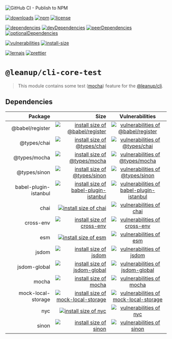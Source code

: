 ![GitHub CI - Publish to NPM](https://github.com/leanupjs/leanup/workflows/GitHub%20CI%20-%20Publish%20to%20NPM/badge.svg)

[![downloads][downloads]][downloads-url]
[![npm][npm]][npm-url]
[![license][license]][license-url]

[![dependencies][dependencies]][dependencies-url]
[![devDependencies][devdependencies]][devdependencies-url]
[![peerDependencies][peerdependencies]][peerdependencies-url]
[![optionalDependencies][optionaldependencies]][optionaldependencies-url]

[![vulnerabilities][vulnerabilities]][vulnerabilities-url]
[![install-size][install-size]][install-size-url]

[![lernajs][lernajs]][lernajs-url]
[![prettier][prettier]][prettier-url]

[npm]: https://img.shields.io/npm/v/@leanup/cli-core-test
[npm-url]: https://www.npmjs.com/package/@leanup/cli-core-test
[dependencies]: https://david-dm.org/leanupjs/leanup/release%2F1.1/status.svg?path=packages/cli/core/test
[dependencies-url]: https://david-dm.org/leanupjs/leanup/release%2F1.1?path=packages/cli/core/test
[peerdependencies]: https://img.shields.io/david/peer/leanupjs/leanup?path=packages/cli/core/test
[peerdependencies-url]: https://david-dm.org/leanupjs/leanup/release%2F1.1?path=packages/cli/core/test&type=peer
[optionaldependencies]: https://img.shields.io/david/optional/leanupjs/leanup?path=packages/cli/core/test
[optionaldependencies-url]: https://david-dm.org/leanupjs/leanup/release%2F1.1?path=packages/cli/core/test&type=optional
[devdependencies]: https://img.shields.io/david/dev/leanupjs/leanup?path=packages/cli/core/test
[devdependencies-url]: https://david-dm.org/leanupjs/leanup/release%2F1.1?path=packages/cli/core/test&type=dev
[vulnerabilities]: https://snyk.io/test/npm/@leanup/cli-core-test/badge.svg
[vulnerabilities-url]: https://snyk.io/test/npm/@leanup/cli-core-test
[downloads]: https://img.shields.io/npm/dm/@leanup/cli-core-test
[downloads-url]: https://npmcharts.com/compare/@leanup/cli-core-test?minimal=true
[install-size]: https://packagephobia.now.sh/badge?p=@leanup/cli-core-test
[install-size-url]: https://packagephobia.now.sh/result?p=@leanup/cli-core-test
[license]: https://img.shields.io/npm/l/@leanup/cli
[license-url]: https://github.com/leanupjs/leanup/blob/master/LICENSE
[lernajs]: https://img.shields.io/badge/managed%20with-lerna-blueviolet
[lernajs-url]: https://lerna.js.org
[prettier]: https://img.shields.io/badge/code_style-prettier-ff69b4.svg
[prettier-url]: https://prettier.io

# `@leanup/cli-core-test`

> This module contains some test ([mocha](https://mochajs.org/)) feature for the [@leanup/cli](https://www.npmjs.com/package/@leanup/cli).

## Dependencies

|               Package |                                                                                                                                                                Size |                                                                     Vulnerabilities                                                                     |
| --------------------: | ------------------------------------------------------------------------------------------------------------------------------------------------------------------: | :-----------------------------------------------------------------------------------------------------------------------------------------------------: |
|       @babel/register |                   [![install size of @babel/register](https://packagephobia.now.sh/badge?p=@babel/register)](https://packagephobia.now.sh/result?p=@babel/register) |          [![vulnerabilities of @babel/register](https://snyk.io/test/npm/@babel/register/badge.svg)](https://snyk.io/test/npm/@babel/register)          |
|           @types/chai |                               [![install size of @types/chai](https://packagephobia.now.sh/badge?p=@types/chai)](https://packagephobia.now.sh/result?p=@types/chai) |                [![vulnerabilities of @types/chai](https://snyk.io/test/npm/@types/chai/badge.svg)](https://snyk.io/test/npm/@types/chai)                |
|          @types/mocha |                            [![install size of @types/mocha](https://packagephobia.now.sh/badge?p=@types/mocha)](https://packagephobia.now.sh/result?p=@types/mocha) |              [![vulnerabilities of @types/mocha](https://snyk.io/test/npm/@types/mocha/badge.svg)](https://snyk.io/test/npm/@types/mocha)               |
|          @types/sinon |                            [![install size of @types/sinon](https://packagephobia.now.sh/badge?p=@types/sinon)](https://packagephobia.now.sh/result?p=@types/sinon) |              [![vulnerabilities of @types/sinon](https://snyk.io/test/npm/@types/sinon/badge.svg)](https://snyk.io/test/npm/@types/sinon)               |
| babel-plugin-istanbul | [![install size of babel-plugin-istanbul](https://packagephobia.now.sh/badge?p=babel-plugin-istanbul)](https://packagephobia.now.sh/result?p=babel-plugin-istanbul) | [![vulnerabilities of babel-plugin-istanbul](https://snyk.io/test/npm/babel-plugin-istanbul/badge.svg)](https://snyk.io/test/npm/babel-plugin-istanbul) |
|                  chai |                                                    [![install size of chai](https://packagephobia.now.sh/badge?p=chai)](https://packagephobia.now.sh/result?p=chai) |                          [![vulnerabilities of chai](https://snyk.io/test/npm/chai/badge.svg)](https://snyk.io/test/npm/chai)                           |
|             cross-env |                                     [![install size of cross-env](https://packagephobia.now.sh/badge?p=cross-env)](https://packagephobia.now.sh/result?p=cross-env) |                   [![vulnerabilities of cross-env](https://snyk.io/test/npm/cross-env/badge.svg)](https://snyk.io/test/npm/cross-env)                   |
|                   esm |                                                       [![install size of esm](https://packagephobia.now.sh/badge?p=esm)](https://packagephobia.now.sh/result?p=esm) |                            [![vulnerabilities of esm](https://snyk.io/test/npm/esm/badge.svg)](https://snyk.io/test/npm/esm)                            |
|                 jsdom |                                                 [![install size of jsdom](https://packagephobia.now.sh/badge?p=jsdom)](https://packagephobia.now.sh/result?p=jsdom) |                         [![vulnerabilities of jsdom](https://snyk.io/test/npm/jsdom/badge.svg)](https://snyk.io/test/npm/jsdom)                         |
|          jsdom-global |                            [![install size of jsdom-global](https://packagephobia.now.sh/badge?p=jsdom-global)](https://packagephobia.now.sh/result?p=jsdom-global) |              [![vulnerabilities of jsdom-global](https://snyk.io/test/npm/jsdom-global/badge.svg)](https://snyk.io/test/npm/jsdom-global)               |
|                 mocha |                                                 [![install size of mocha](https://packagephobia.now.sh/badge?p=mocha)](https://packagephobia.now.sh/result?p=mocha) |                         [![vulnerabilities of mocha](https://snyk.io/test/npm/mocha/badge.svg)](https://snyk.io/test/npm/mocha)                         |
|    mock-local-storage |          [![install size of mock-local-storage](https://packagephobia.now.sh/badge?p=mock-local-storage)](https://packagephobia.now.sh/result?p=mock-local-storage) |     [![vulnerabilities of mock-local-storage](https://snyk.io/test/npm/mock-local-storage/badge.svg)](https://snyk.io/test/npm/mock-local-storage)      |
|                   nyc |                                                       [![install size of nyc](https://packagephobia.now.sh/badge?p=nyc)](https://packagephobia.now.sh/result?p=nyc) |                            [![vulnerabilities of nyc](https://snyk.io/test/npm/nyc/badge.svg)](https://snyk.io/test/npm/nyc)                            |
|                 sinon |                                                 [![install size of sinon](https://packagephobia.now.sh/badge?p=sinon)](https://packagephobia.now.sh/result?p=sinon) |                         [![vulnerabilities of sinon](https://snyk.io/test/npm/sinon/badge.svg)](https://snyk.io/test/npm/sinon)                         |
